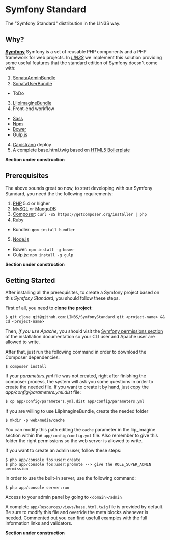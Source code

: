 Symfony Standard
===========================
The "Symfony Standard" distribution in the LIN3S way.

Why?
----
[**Symfony**][1] Symfony is a set of reusable PHP components and a PHP framework for web projects. In
[*LIN3S*][2] we implement this solution providing some useful features that the standard edition of
Symfony doesn't come with:

1. [SonataAdminBundle][3]
2. [SonataUserBundle][4]
 * ToDo
3. [LiipImagineBundle][5]
3. Front-end workflow
 * [Sass][6]
 * [Npm][7]
 * [Bower][8]
 * [Gulp.js][9]
4. [Capistrano][10] deploy
5. A complete base.html.twig based on [HTML5 Boilerplate][11]

**Section under construction**

Prerequisites
-------------
The above sounds great so now, to start developing with our Symfony Standard, you need the the following
requirements:

1. [PHP][12] 5.4 or higher
2. [MySQL][13] or [MongoDB][14]
3. [Composer][15]: `curl -sS https://getcomposer.org/installer | php`
4. [Ruby][16]
  * Bundler: `gem install bundler`
5. [Node.js][17]
  * Bower: `npm install -g bower`
  * Gulp.js: `npm install -g gulp`

**Section under construction**

Getting Started
---------------
After installing all the prerequisites, to create a Symfony project based on this *Symfony Standard*,
you should follow these steps.

First of all, you need to **clone the project**:
```
$ git clone git@github.com:LIN3S/SymfonyStandard.git <project-name> && cd <project-name>
```

Then, *if you use Apache*, you should visit the [Symfony permissions section][18] of the
installation documentation so your CLI user and Apache user are allowed to write.

After that, just run the following command in order to download the Composer dependencies:
```
$ composer install
```

If your *parameters.yml* file was not created, right after finishing the composer process,
the system will ask you some questions in order to create the needed file. If you want to
create it by hand, just copy the *app/config/parameters.yml.dist* file:
```
$ cp app/config/parameters.yml.dist app/config/parameters.yml
```

If you are willing to use LiipImagineBundle, create the needed folder
```
$ mkdir -p web/media/cache
```
You can modify this path editing the `cache` parameter in the liip_imagine section
within the `app/config/config.yml` file. Also remember to give this folder the right
permissions so the web server is allowed to write.

If you want to create an admin user, follow these steps:
```
$ php app/console fos:user:create
$ php app/console fos:user:promote --> give the ROLE_SUPER_ADMIN permission
```

In order to use the built-in server, use the following command:
```
$ php app/console server:run
```

Access to your admin panel by going to `<domain>/admin`

A complete `app/Resources/views/base.html.twig` file is provided by default.
Be sure to modify this file and override the meta blocks whenever is needed. Commented
out you can find usefull examples with the full information links and validators.

**Section under construction**

[1]: http://symfony.com/
[2]: http://lin3s.com
[3]: https://sonata-project.org/bundles/admin
[4]: https://sonata-project.org/bundles/user
[5]: http://sass-lang.com/
[6]: https://github.com/liip/LiipImagineBundle
[7]: https://www.npmjs.com/
[8]: http://bower.io/
[9]: http://gulpjs.com/
[10]: http://capistranorb.com/
[11]: https://html5boilerplate.com/
[12]: http://php.net
[13]: http://dev.mysql.com/downloads/
[14]: https://www.mongodb.org/
[15]: https://getcomposer.org/
[16]: https://www.ruby-lang.org/en/downloads/
[17]: https://nodejs.org/download/
[18]: http://symfony.com/doc/current/book/installation.html#book-installation-permissions
